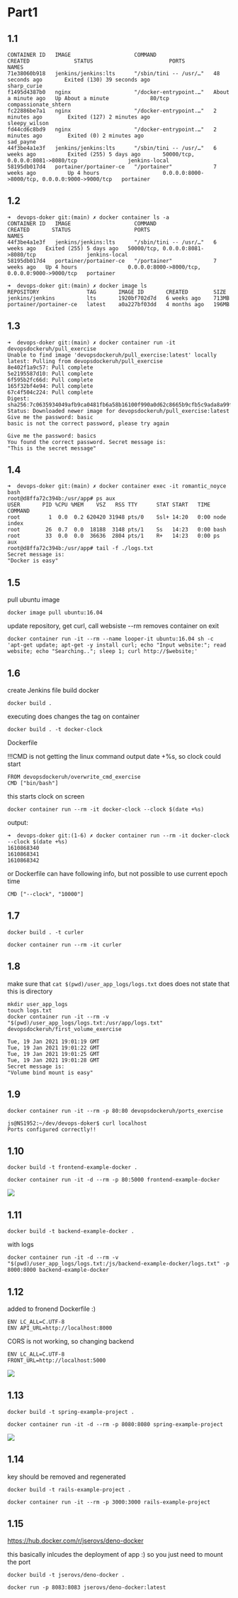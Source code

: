 # Part1

## 1.1

```
CONTAINER ID   IMAGE                    COMMAND                  CREATED              STATUS                        PORTS                                            NAMES
71e38060b918   jenkins/jenkins:lts      "/sbin/tini -- /usr/…"   48 seconds ago       Exited (130) 39 seconds ago                                                    sharp_curie
f1495d4387b0   nginx                    "/docker-entrypoint.…"   About a minute ago   Up About a minute             80/tcp                                           compassionate_shtern
fc22886be7a1   nginx                    "/docker-entrypoint.…"   2 minutes ago        Exited (127) 2 minutes ago                                                     sleepy_wilson
fd44cd6c8bd9   nginx                    "/docker-entrypoint.…"   2 minutes ago        Exited (0) 2 minutes ago                                                       sad_payne
44f3be4a1e3f   jenkins/jenkins:lts      "/sbin/tini -- /usr/…"   6 weeks ago          Exited (255) 5 days ago       50000/tcp, 0.0.0.0:8081->8080/tcp                jenkins-local
58195db017d4   portainer/portainer-ce   "/portainer"             7 weeks ago          Up 4 hours                    0.0.0.0:8000->8000/tcp, 0.0.0.0:9000->9000/tcp   portainer
```

## 1.2 

```
➜  devops-doker git:(main) ✗ docker container ls -a                               
CONTAINER ID   IMAGE                    COMMAND                  CREATED       STATUS                    PORTS                                            NAMES
44f3be4a1e3f   jenkins/jenkins:lts      "/sbin/tini -- /usr/…"   6 weeks ago   Exited (255) 5 days ago   50000/tcp, 0.0.0.0:8081->8080/tcp                jenkins-local
58195db017d4   portainer/portainer-ce   "/portainer"             7 weeks ago   Up 4 hours                0.0.0.0:8000->8000/tcp, 0.0.0.0:9000->9000/tcp   portainer
```


```
➜  devops-doker git:(main) ✗ docker image ls             
REPOSITORY               TAG       IMAGE ID       CREATED        SIZE
jenkins/jenkins          lts       1920bf702d7d   6 weeks ago    713MB
portainer/portainer-ce   latest    a0a227bf03dd   4 months ago   196MB
```

## 1.3

```
➜  devops-doker git:(main) ✗ docker container run -it devopsdockeruh/pull_exercise
Unable to find image 'devopsdockeruh/pull_exercise:latest' locally
latest: Pulling from devopsdockeruh/pull_exercise
8e402f1a9c57: Pull complete 
5e2195587d10: Pull complete 
6f595b2fc66d: Pull complete 
165f32bf4e94: Pull complete 
67c4f504c224: Pull complete 
Digest: sha256:7c0635934049afb9ca0481fb6a58b16100f990a0d62c8665b9cfb5c9ada8a99f
Status: Downloaded newer image for devopsdockeruh/pull_exercise:latest
Give me the password: basic
basic is not the correct password, please try again

Give me the password: basics
You found the correct password. Secret message is:
"This is the secret message"
```

## 1.4

```
➜  devops-doker git:(main) ✗ docker container exec -it romantic_noyce bash
root@d8ffa72c394b:/usr/app# ps aux
USER       PID %CPU %MEM    VSZ   RSS TTY      STAT START   TIME COMMAND
root         1  0.0  0.2 620420 31948 pts/0    Ssl+ 14:20   0:00 node index
root        26  0.7  0.0  18188  3148 pts/1    Ss   14:23   0:00 bash
root        33  0.0  0.0  36636  2804 pts/1    R+   14:23   0:00 ps aux
root@d8ffa72c394b:/usr/app# tail -f ./logs.txt 
Secret message is:
"Docker is easy"
```

## 1.5
pull ubuntu image

```
docker image pull ubuntu:16.04
```

update repository, get curl, call websiste
--rm removes container on exit
```
docker container run -it --rm --name looper-it ubuntu:16.04 sh -c 'apt-get update; apt-get -y install curl; echo "Input website:"; read website; echo "Searching.."; sleep 1; curl http://$website;'
```

## 1.6
create Jenkins file
build docker

```
docker build . 
```

executing does changes the tag on container
```
docker build . -t docker-clock
```

Dockerfile

!!!CMD is not getting the linux command output date +%s, so clock could start

```
FROM devopsdockeruh/overwrite_cmd_exercise
CMD ["bin/bash"]
```

this starts clock on screen
```
docker container run --rm -it docker-clock --clock $(date +%s)
```
output:
```
➜  devops-doker git:(1-6) ✗ docker container run --rm -it docker-clock --clock $(date +%s)
1610868340
1610868341
1610868342
```

or Dockerfile can have following info, but not possible to use current epoch time
```
CMD ["--clock", "10000"]
```

## 1.7 

```
docker build . -t curler
```

```
docker container run --rm -it curler
```

## 1.8

make sure that `cat $(pwd)/user_app_logs/logs.txt` does does not state that this is directory

```
mkdir user_app_logs
touch logs.txt
docker container run -it --rm -v "$(pwd)/user_app_logs/logs.txt:/usr/app/logs.txt" devopsdockeruh/first_volume_exercise
```

```
Tue, 19 Jan 2021 19:01:19 GMT
Tue, 19 Jan 2021 19:01:22 GMT
Tue, 19 Jan 2021 19:01:25 GMT
Tue, 19 Jan 2021 19:01:28 GMT
Secret message is:
"Volume bind mount is easy"
```

## 1.9

```
docker container run -it --rm -p 80:80 devopsdockeruh/ports_exercise
```

```
js@NS1952:~/dev/devops-doker$ curl localhost
Ports configured correctly!!
```

## 1.10

```
docker build -t frontend-example-docker . 
```

```
docker container run -it -d --rm -p 80:5000 frontend-example-docker
```

![](https://github.com/jserovs/devops-doker/blob/main/2021-01-19%2021_30_07-Window.png?raw=true)


## 1.11

```
docker build -t backend-example-docker . 
```

with logs
```
docker container run -it -d --rm -v "$(pwd)/user_app_logs/logs.txt:/js/backend-example-docker/logs.txt" -p 8000:8000 backend-example-docker
```



## 1.12

added to fronend Dockerfile :)

```
ENV LC_ALL=C.UTF-8
ENV API_URL=http://localhost:8000
```

CORS is not working, so changing backend

```
ENV LC_ALL=C.UTF-8
FRONT_URL=http://localhost:5000
```

![](https://github.com/jserovs/devops-doker/blob/main/2021-01-19%2022_30_07-Window.png?raw=true)


## 1.13 

```
docker build -t spring-example-project . 
```


```
docker container run -it -d --rm -p 8080:8080 spring-example-project
```

![](https://github.com/jserovs/devops-doker/blob/main/2021-01-20%2008_11_42-Window.png?raw=true)


## 1.14

key should be removed and regenerated

```
docker build -t rails-example-project . 
```


```
docker container run -it --rm -p 3000:3000 rails-example-project
```

## 1.15

https://hub.docker.com/r/jserovs/deno-docker

this basically inlcudes the deployment of app :) so you just need to mount the port

```
docker build -t jserovs/deno-docker .
```

```
docker run -p 8083:8083 jserovs/deno-docker:latest
```